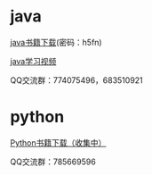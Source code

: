 # java

[java书籍下载](https://pan.baidu.com/s/1E8IbLmEfnppwODTxT3I90g?qq-pf-to=pcqq.group#list/path=%2F)(密码：h5fn)

[java学习视频](https://edu.aliyun.com/roadmap/java?source=5176.11533457&userCode=p1s8inj4&type=copy)

QQ交流群：774075496，683510921

# python

[Python书籍下载（收集中）](#)

QQ交流群：785669596
